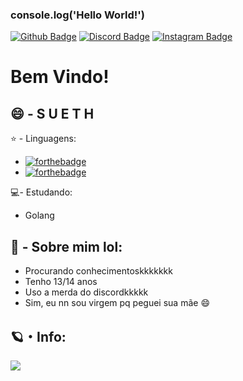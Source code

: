 

<!--
**expurgaram/expurgaram** is a ✨ _special_ ✨ repository because its `README.md` (this file) appears on your GitHub profile.

Here are some ideas to get you started:

- 🔭 I’m currently working on ...
- 🌱 I’m currently learning ...
- 👯 I’m looking to collaborate on ...
- 🤔 I’m looking for help with ...
- 💬 Ask me about ...
- 📫 How to reach me: ...
- 😄 Pronouns: ...
- ⚡ Fun fact: ...
-->

### console.log('Hello World!')

[![Github Badge](https://img.shields.io/badge/-Github-000?style=flat-square&logo=Github&logoColor=white&link=link_do_seu_perfil_no_github)](https://github.com/expurgaram) [![Discord Badge](https://img.shields.io/discord/808162135342579773?color=s&label=Discord&logo=Discord&logoColor=lol&style=flat-square)](https://discord.gg/xg96TukeX4
)
[![Instagram Badge](https://img.shields.io/badge/-Instagram-violet?style=flat-square&logo=Instagram&logoColor=white&link=https://www.instagram.com/suethinvisible_/)](https://www.instagram.com/suethinvisible_/)

<!--
**Sueth/Sueth** is a :sparkles: _special_ :sparkles: repository because its `README.md` (this file) appears on your GitHub profile.

Here are some ideas to get you started:

- :telescope: I’m currently working on ...
- :seedling: I’m currently learning ...
- :people_with_bunny_ears_partying: I’m looking to collaborate on ...
- :thinking: I’m looking for help with ...
- :speech_balloon: Ask me about ...
- :mailbox: How to reach me: ...
- :smile: Pronouns: ...
- :zap: Fun fact: ...
-->

# Bem Vindo!

## :smile: - S U E T H 

:star: - Linguagens:
- [![forthebadge](https://img.shields.io/badge/javascript%20-%23323330.svg?&style=for-the-badge&logo=javascript&logoColor=%23F7DF1E)](https://pt.wikipedia.org/wiki/JavaScript)
- [![forthebadge](https://img.shields.io/badge/nodejs%20-006400.svg?&style=for-the-badge&logo=node.js&logoColor=white)](https://nodejs.org/en/)

:computer:- Estudando:
- Golang 



## :monkey: - Sobre mim lol:


- Procurando conhecimentoskkkkkkk
- Tenho 13/14 anos
- Uso a merda do discordkkkkk
- Sim, eu nn sou virgem pq peguei sua mãe :smile:

## 🪐・Info:
<img src="https://github-readme-stats.vercel.app/api?username=expurgaram&&show_icons=true&title_color=FF1493&icon_color=FF69B4&text_color=FFC0CB&bg_color=4B0082">

